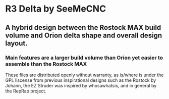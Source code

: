 # R3 Delta by SeeMeCNC #

## A hybrid design between the Rostock MAX build volume and Orion delta shape and overall design layout. ##

### Main features are a larger build volume than Orion yet easier to assemble than the Rostock MAX ###





These files are distributed openly without warranty, as is/where is under the GPL liscense from previous inspirational designs such as the Rostock by Johann, the EZ Struder was inspired by whosawhatsis, and in general by the RepRap project.